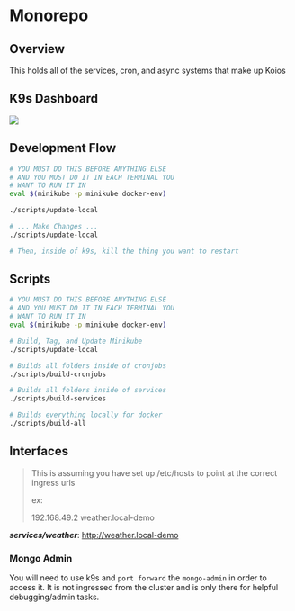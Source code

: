 # Monorepo

## Overview

This holds all of the services, cron, and async systems that make up Koios

## K9s Dashboard

![](https://imgur.com/n6vJZW7.png)

## Development Flow

```sh
# YOU MUST DO THIS BEFORE ANYTHING ELSE
# AND YOU MUST DO IT IN EACH TERMINAL YOU
# WANT TO RUN IT IN
eval $(minikube -p minikube docker-env)

./scripts/update-local

# ... Make Changes ...
./scripts/update-local

# Then, inside of k9s, kill the thing you want to restart
```

## Scripts

```sh
# YOU MUST DO THIS BEFORE ANYTHING ELSE
# AND YOU MUST DO IT IN EACH TERMINAL YOU
# WANT TO RUN IT IN
eval $(minikube -p minikube docker-env)

# Build, Tag, and Update Minikube
./scripts/update-local

# Builds all folders inside of cronjobs
./scripts/build-cronjobs

# Builds all folders inside of services
./scripts/build-services

# Builds everything locally for docker
./scripts/build-all
```

## Interfaces

> This is assuming you have set up /etc/hosts to point
> at the correct ingress urls
> 
> ex:
>
> 192.168.49.2 weather.local-demo

_**services/weather**_: http://weather.local-demo

### Mongo Admin

You will need to use k9s and `port forward` the `mongo-admin` in order to access it. It is not ingressed
from the cluster and is only there for helpful debugging/admin tasks.